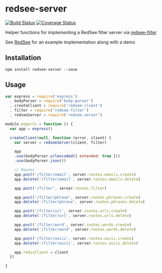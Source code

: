 # redsee-server

[![Build Status](https://travis-ci.org/confuser/node-redsee-server.png?branch=master)](https://travis-ci.org/confuser/node-redsee-server)
[![Coverage Status](https://coveralls.io/repos/confuser/node-redsee-server/badge.png?branch=master)](https://coveralls.io/r/confuser/node-redsee-server?branch=master)

Helper functions for implementing a RedSee filter server via [redsee-filter](https://github.com/confuser/node-redsee-filter)

See [RedSee](https://github.com/Frostcast/RedSee) for an example implementation along with a demo

## Installation
```
npm install redsee-server --save
```

## Usage
```js
var express = require('express')
  , bodyParser = require('body-parser')
  , createClient = require('redsee-client')
  , filter = require('redsee-filter')
  , redseeServer = require('redsee-server')

module.exports = function () {
  var app = express()

  createClient(null, function (error, client) {
    var server = redseeServer(client, filter)

    app
    .use(bodyParser.urlencoded({ extended: true }))
    .use(bodyParser.json())

    // Routes
    app.post('/filter/email', server.routes.emails.create)
    app.delete('/filter/email', server.routes.emails.delete)

    app.post('/filter', server.routes.filter)

    app.post('/filter/phrase', server.routes.phrases.create)
    app.delete('/filter/phrase', server.routes.phrases.delete)

    app.post('/filter/url', server.routes.urls.create)
    app.delete('/filter/url', server.routes.urls.delete)

    app.post('/filter/word', server.routes.words.create)
    app.delete('/filter/word', server.routes.words.delete)

    app.post('/filter/ascii', server.routes.ascii.create)
    app.delete('/filter/ascii', server.routes.ascii.delete)

    app.redisClient = client
  })

}

```
